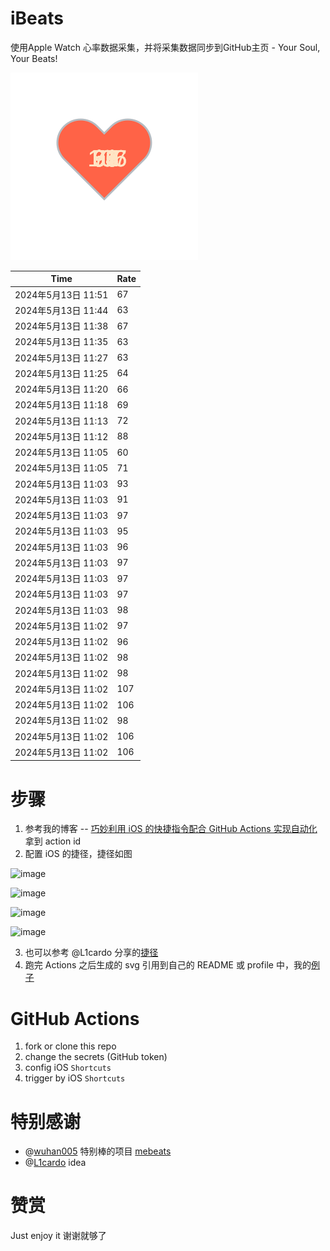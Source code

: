 # iBeats
使用Apple Watch 心率数据采集，并将采集数据同步到GitHub主页 - Your Soul, Your Beats!

![](./files/heart.svg)

<!--START_SECTION:my_heart_rate-->
| Time | Rate | 
 | ---- | ---- | 
| 2024年5月13日 11:51 | 67 |
| 2024年5月13日 11:44 | 63 |
| 2024年5月13日 11:38 | 67 |
| 2024年5月13日 11:35 | 63 |
| 2024年5月13日 11:27 | 63 |
| 2024年5月13日 11:25 | 64 |
| 2024年5月13日 11:20 | 66 |
| 2024年5月13日 11:18 | 69 |
| 2024年5月13日 11:13 | 72 |
| 2024年5月13日 11:12 | 88 |
| 2024年5月13日 11:05 | 60 |
| 2024年5月13日 11:05 | 71 |
| 2024年5月13日 11:03 | 93 |
| 2024年5月13日 11:03 | 91 |
| 2024年5月13日 11:03 | 97 |
| 2024年5月13日 11:03 | 95 |
| 2024年5月13日 11:03 | 96 |
| 2024年5月13日 11:03 | 97 |
| 2024年5月13日 11:03 | 97 |
| 2024年5月13日 11:03 | 97 |
| 2024年5月13日 11:03 | 98 |
| 2024年5月13日 11:02 | 97 |
| 2024年5月13日 11:02 | 96 |
| 2024年5月13日 11:02 | 98 |
| 2024年5月13日 11:02 | 98 |
| 2024年5月13日 11:02 | 107 |
| 2024年5月13日 11:02 | 106 |
| 2024年5月13日 11:02 | 98 |
| 2024年5月13日 11:02 | 106 |
| 2024年5月13日 11:02 | 106 |

<!--END_SECTION:my_heart_rate-->

# 步骤
1. 参考我的博客 -- [巧妙利用 iOS 的快捷指令配合 GitHub Actions 实现自动化](https://github.com/yihong0618/gitblog/issues/198) 拿到 action id
2. 配置 iOS 的捷径，捷径如图

![image](https://user-images.githubusercontent.com/15976103/122154218-0db0b480-ce97-11eb-93bb-5aec07c558dc.png)

![image](https://user-images.githubusercontent.com/15976103/122154236-186b4980-ce97-11eb-8e4b-70551a0391ae.png)

![image](https://user-images.githubusercontent.com/15976103/122154268-2d47dd00-ce97-11eb-902e-3acf292265a9.png)

![image](https://user-images.githubusercontent.com/15976103/122174055-fa144680-ceb4-11eb-9be2-3eb83cd516f7.png)

3. 也可以参考 @L1cardo 分享的[捷径](https://www.icloud.com/shortcuts/6ab6047b459c41ad822ad6b94b1c03d4)
4. 跑完 Actions 之后生成的 svg 引用到自己的 README 或 profile 中，我的[例子](https://github.com/yihong0618) 

# GitHub Actions

1. fork or clone this repo
2. change the secrets (GitHub token)
3. config iOS `Shortcuts` 
4. trigger by iOS `Shortcuts`

# 特别感谢
- @[wuhan005](https://github.com/wuhan005) 特别棒的项目 [mebeats](https://github.com/wuhan005/mebeats)
- @[L1cardo](https://github.com/L1cardo) idea

# 赞赏
Just enjoy it
谢谢就够了
